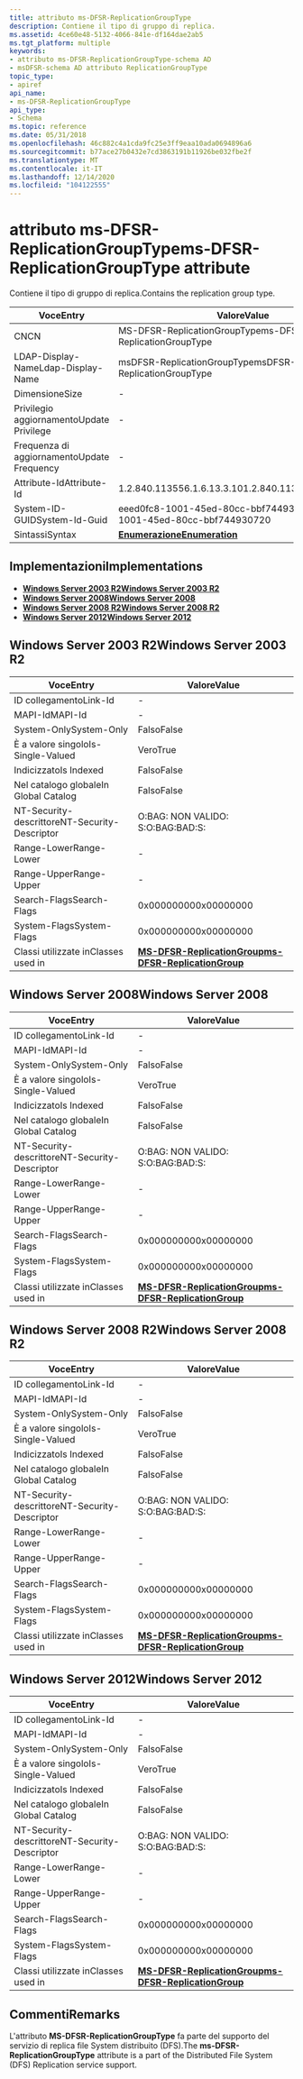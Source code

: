 ```yaml
---
title: attributo ms-DFSR-ReplicationGroupType
description: Contiene il tipo di gruppo di replica.
ms.assetid: 4ce60e48-5132-4066-841e-df164dae2ab5
ms.tgt_platform: multiple
keywords:
- attributo ms-DFSR-ReplicationGroupType-schema AD
- msDFSR-schema AD attributo ReplicationGroupType
topic_type:
- apiref
api_name:
- ms-DFSR-ReplicationGroupType
api_type:
- Schema
ms.topic: reference
ms.date: 05/31/2018
ms.openlocfilehash: 46c882c4a1cda9fc25e3ff9eaa10ada0694896a6
ms.sourcegitcommit: b77ace27b0432e7cd3863191b11926be032fbe2f
ms.translationtype: MT
ms.contentlocale: it-IT
ms.lasthandoff: 12/14/2020
ms.locfileid: "104122555"
---
```

# <a name="ms-dfsr-replicationgrouptype-attribute"></a><span data-ttu-id="54be2-105">attributo ms-DFSR-ReplicationGroupType</span><span class="sxs-lookup"><span data-stu-id="54be2-105">ms-DFSR-ReplicationGroupType attribute</span></span>

<span data-ttu-id="54be2-106">Contiene il tipo di gruppo di replica.</span><span class="sxs-lookup"><span data-stu-id="54be2-106">Contains the replication group type.</span></span>



| <span data-ttu-id="54be2-107">Voce</span><span class="sxs-lookup"><span data-stu-id="54be2-107">Entry</span></span> | <span data-ttu-id="54be2-108">Valore</span><span class="sxs-lookup"><span data-stu-id="54be2-108">Value</span></span> |
|-------------------|--------------------------------------|
| <span data-ttu-id="54be2-109">CN</span><span class="sxs-lookup"><span data-stu-id="54be2-109">CN</span></span>                | <span data-ttu-id="54be2-110">MS-DFSR-ReplicationGroupType</span><span class="sxs-lookup"><span data-stu-id="54be2-110">ms-DFSR-ReplicationGroupType</span></span>         |
| <span data-ttu-id="54be2-111">LDAP-Display-Name</span><span class="sxs-lookup"><span data-stu-id="54be2-111">Ldap-Display-Name</span></span> | <span data-ttu-id="54be2-112">msDFSR-ReplicationGroupType</span><span class="sxs-lookup"><span data-stu-id="54be2-112">msDFSR-ReplicationGroupType</span></span>          |
| <span data-ttu-id="54be2-113">Dimensione</span><span class="sxs-lookup"><span data-stu-id="54be2-113">Size</span></span>              | \-                                   |
| <span data-ttu-id="54be2-114">Privilegio aggiornamento</span><span class="sxs-lookup"><span data-stu-id="54be2-114">Update Privilege</span></span>  | \-                                   |
| <span data-ttu-id="54be2-115">Frequenza di aggiornamento</span><span class="sxs-lookup"><span data-stu-id="54be2-115">Update Frequency</span></span>  | \-                                   |
| <span data-ttu-id="54be2-116">Attribute-Id</span><span class="sxs-lookup"><span data-stu-id="54be2-116">Attribute-Id</span></span>      | <span data-ttu-id="54be2-117">1.2.840.113556.1.6.13.3.10</span><span class="sxs-lookup"><span data-stu-id="54be2-117">1.2.840.113556.1.6.13.3.10</span></span>           |
| <span data-ttu-id="54be2-118">System-ID-GUID</span><span class="sxs-lookup"><span data-stu-id="54be2-118">System-Id-Guid</span></span>    | <span data-ttu-id="54be2-119">eeed0fc8-1001-45ed-80cc-bbf744930720</span><span class="sxs-lookup"><span data-stu-id="54be2-119">eeed0fc8-1001-45ed-80cc-bbf744930720</span></span> |
| <span data-ttu-id="54be2-120">Sintassi</span><span class="sxs-lookup"><span data-stu-id="54be2-120">Syntax</span></span>            | [<span data-ttu-id="54be2-121">**Enumerazione**</span><span class="sxs-lookup"><span data-stu-id="54be2-121">**Enumeration**</span></span>](s-enumeration.md) |



## <a name="implementations"></a><span data-ttu-id="54be2-122">Implementazioni</span><span class="sxs-lookup"><span data-stu-id="54be2-122">Implementations</span></span>

-   [<span data-ttu-id="54be2-123">**Windows Server 2003 R2**</span><span class="sxs-lookup"><span data-stu-id="54be2-123">**Windows Server 2003 R2**</span></span>](#windows-server-2003-r2)
-   [<span data-ttu-id="54be2-124">**Windows Server 2008**</span><span class="sxs-lookup"><span data-stu-id="54be2-124">**Windows Server 2008**</span></span>](#windows-server-2008)
-   [<span data-ttu-id="54be2-125">**Windows Server 2008 R2**</span><span class="sxs-lookup"><span data-stu-id="54be2-125">**Windows Server 2008 R2**</span></span>](#windows-server-2008-r2)
-   [<span data-ttu-id="54be2-126">**Windows Server 2012**</span><span class="sxs-lookup"><span data-stu-id="54be2-126">**Windows Server 2012**</span></span>](#windows-server-2012)

## <a name="windows-server-2003-r2"></a><span data-ttu-id="54be2-127">Windows Server 2003 R2</span><span class="sxs-lookup"><span data-stu-id="54be2-127">Windows Server 2003 R2</span></span>



| <span data-ttu-id="54be2-128">Voce</span><span class="sxs-lookup"><span data-stu-id="54be2-128">Entry</span></span> | <span data-ttu-id="54be2-129">Valore</span><span class="sxs-lookup"><span data-stu-id="54be2-129">Value</span></span> |
|------------------------|--------------------------------------------------------------------------|
| <span data-ttu-id="54be2-130">ID collegamento</span><span class="sxs-lookup"><span data-stu-id="54be2-130">Link-Id</span></span>                | \-                                                                       |
| <span data-ttu-id="54be2-131">MAPI-Id</span><span class="sxs-lookup"><span data-stu-id="54be2-131">MAPI-Id</span></span>                | \-                                                                       |
| <span data-ttu-id="54be2-132">System-Only</span><span class="sxs-lookup"><span data-stu-id="54be2-132">System-Only</span></span>            | <span data-ttu-id="54be2-133">Falso</span><span class="sxs-lookup"><span data-stu-id="54be2-133">False</span></span>                                                                    |
| <span data-ttu-id="54be2-134">È a valore singolo</span><span class="sxs-lookup"><span data-stu-id="54be2-134">Is-Single-Valued</span></span>       | <span data-ttu-id="54be2-135">Vero</span><span class="sxs-lookup"><span data-stu-id="54be2-135">True</span></span>                                                                     |
| <span data-ttu-id="54be2-136">Indicizzato</span><span class="sxs-lookup"><span data-stu-id="54be2-136">Is Indexed</span></span>             | <span data-ttu-id="54be2-137">Falso</span><span class="sxs-lookup"><span data-stu-id="54be2-137">False</span></span>                                                                    |
| <span data-ttu-id="54be2-138">Nel catalogo globale</span><span class="sxs-lookup"><span data-stu-id="54be2-138">In Global Catalog</span></span>      | <span data-ttu-id="54be2-139">Falso</span><span class="sxs-lookup"><span data-stu-id="54be2-139">False</span></span>                                                                    |
| <span data-ttu-id="54be2-140">NT-Security-descrittore</span><span class="sxs-lookup"><span data-stu-id="54be2-140">NT-Security-Descriptor</span></span> | <span data-ttu-id="54be2-141">O:BAG: NON VALIDO: S:</span><span class="sxs-lookup"><span data-stu-id="54be2-141">O:BAG:BAD:S:</span></span>                                                             |
| <span data-ttu-id="54be2-142">Range-Lower</span><span class="sxs-lookup"><span data-stu-id="54be2-142">Range-Lower</span></span>            | \-                                                                       |
| <span data-ttu-id="54be2-143">Range-Upper</span><span class="sxs-lookup"><span data-stu-id="54be2-143">Range-Upper</span></span>            | \-                                                                       |
| <span data-ttu-id="54be2-144">Search-Flags</span><span class="sxs-lookup"><span data-stu-id="54be2-144">Search-Flags</span></span>           | <span data-ttu-id="54be2-145">0x00000000</span><span class="sxs-lookup"><span data-stu-id="54be2-145">0x00000000</span></span>                                                               |
| <span data-ttu-id="54be2-146">System-Flags</span><span class="sxs-lookup"><span data-stu-id="54be2-146">System-Flags</span></span>           | <span data-ttu-id="54be2-147">0x00000000</span><span class="sxs-lookup"><span data-stu-id="54be2-147">0x00000000</span></span>                                                               |
| <span data-ttu-id="54be2-148">Classi utilizzate in</span><span class="sxs-lookup"><span data-stu-id="54be2-148">Classes used in</span></span>        | [<span data-ttu-id="54be2-149">**MS-DFSR-ReplicationGroup**</span><span class="sxs-lookup"><span data-stu-id="54be2-149">**ms-DFSR-ReplicationGroup**</span></span>](c-msdfsr-replicationgroup.md)<br/> |



## <a name="windows-server-2008"></a><span data-ttu-id="54be2-150">Windows Server 2008</span><span class="sxs-lookup"><span data-stu-id="54be2-150">Windows Server 2008</span></span>



| <span data-ttu-id="54be2-151">Voce</span><span class="sxs-lookup"><span data-stu-id="54be2-151">Entry</span></span> | <span data-ttu-id="54be2-152">Valore</span><span class="sxs-lookup"><span data-stu-id="54be2-152">Value</span></span> |
|------------------------|--------------------------------------------------------------------------|
| <span data-ttu-id="54be2-153">ID collegamento</span><span class="sxs-lookup"><span data-stu-id="54be2-153">Link-Id</span></span>                | \-                                                                       |
| <span data-ttu-id="54be2-154">MAPI-Id</span><span class="sxs-lookup"><span data-stu-id="54be2-154">MAPI-Id</span></span>                | \-                                                                       |
| <span data-ttu-id="54be2-155">System-Only</span><span class="sxs-lookup"><span data-stu-id="54be2-155">System-Only</span></span>            | <span data-ttu-id="54be2-156">Falso</span><span class="sxs-lookup"><span data-stu-id="54be2-156">False</span></span>                                                                    |
| <span data-ttu-id="54be2-157">È a valore singolo</span><span class="sxs-lookup"><span data-stu-id="54be2-157">Is-Single-Valued</span></span>       | <span data-ttu-id="54be2-158">Vero</span><span class="sxs-lookup"><span data-stu-id="54be2-158">True</span></span>                                                                     |
| <span data-ttu-id="54be2-159">Indicizzato</span><span class="sxs-lookup"><span data-stu-id="54be2-159">Is Indexed</span></span>             | <span data-ttu-id="54be2-160">Falso</span><span class="sxs-lookup"><span data-stu-id="54be2-160">False</span></span>                                                                    |
| <span data-ttu-id="54be2-161">Nel catalogo globale</span><span class="sxs-lookup"><span data-stu-id="54be2-161">In Global Catalog</span></span>      | <span data-ttu-id="54be2-162">Falso</span><span class="sxs-lookup"><span data-stu-id="54be2-162">False</span></span>                                                                    |
| <span data-ttu-id="54be2-163">NT-Security-descrittore</span><span class="sxs-lookup"><span data-stu-id="54be2-163">NT-Security-Descriptor</span></span> | <span data-ttu-id="54be2-164">O:BAG: NON VALIDO: S:</span><span class="sxs-lookup"><span data-stu-id="54be2-164">O:BAG:BAD:S:</span></span>                                                             |
| <span data-ttu-id="54be2-165">Range-Lower</span><span class="sxs-lookup"><span data-stu-id="54be2-165">Range-Lower</span></span>            | \-                                                                       |
| <span data-ttu-id="54be2-166">Range-Upper</span><span class="sxs-lookup"><span data-stu-id="54be2-166">Range-Upper</span></span>            | \-                                                                       |
| <span data-ttu-id="54be2-167">Search-Flags</span><span class="sxs-lookup"><span data-stu-id="54be2-167">Search-Flags</span></span>           | <span data-ttu-id="54be2-168">0x00000000</span><span class="sxs-lookup"><span data-stu-id="54be2-168">0x00000000</span></span>                                                               |
| <span data-ttu-id="54be2-169">System-Flags</span><span class="sxs-lookup"><span data-stu-id="54be2-169">System-Flags</span></span>           | <span data-ttu-id="54be2-170">0x00000000</span><span class="sxs-lookup"><span data-stu-id="54be2-170">0x00000000</span></span>                                                               |
| <span data-ttu-id="54be2-171">Classi utilizzate in</span><span class="sxs-lookup"><span data-stu-id="54be2-171">Classes used in</span></span>        | [<span data-ttu-id="54be2-172">**MS-DFSR-ReplicationGroup**</span><span class="sxs-lookup"><span data-stu-id="54be2-172">**ms-DFSR-ReplicationGroup**</span></span>](c-msdfsr-replicationgroup.md)<br/> |



## <a name="windows-server-2008-r2"></a><span data-ttu-id="54be2-173">Windows Server 2008 R2</span><span class="sxs-lookup"><span data-stu-id="54be2-173">Windows Server 2008 R2</span></span>



| <span data-ttu-id="54be2-174">Voce</span><span class="sxs-lookup"><span data-stu-id="54be2-174">Entry</span></span> | <span data-ttu-id="54be2-175">Valore</span><span class="sxs-lookup"><span data-stu-id="54be2-175">Value</span></span> |
|------------------------|--------------------------------------------------------------------------|
| <span data-ttu-id="54be2-176">ID collegamento</span><span class="sxs-lookup"><span data-stu-id="54be2-176">Link-Id</span></span>                | \-                                                                       |
| <span data-ttu-id="54be2-177">MAPI-Id</span><span class="sxs-lookup"><span data-stu-id="54be2-177">MAPI-Id</span></span>                | \-                                                                       |
| <span data-ttu-id="54be2-178">System-Only</span><span class="sxs-lookup"><span data-stu-id="54be2-178">System-Only</span></span>            | <span data-ttu-id="54be2-179">Falso</span><span class="sxs-lookup"><span data-stu-id="54be2-179">False</span></span>                                                                    |
| <span data-ttu-id="54be2-180">È a valore singolo</span><span class="sxs-lookup"><span data-stu-id="54be2-180">Is-Single-Valued</span></span>       | <span data-ttu-id="54be2-181">Vero</span><span class="sxs-lookup"><span data-stu-id="54be2-181">True</span></span>                                                                     |
| <span data-ttu-id="54be2-182">Indicizzato</span><span class="sxs-lookup"><span data-stu-id="54be2-182">Is Indexed</span></span>             | <span data-ttu-id="54be2-183">Falso</span><span class="sxs-lookup"><span data-stu-id="54be2-183">False</span></span>                                                                    |
| <span data-ttu-id="54be2-184">Nel catalogo globale</span><span class="sxs-lookup"><span data-stu-id="54be2-184">In Global Catalog</span></span>      | <span data-ttu-id="54be2-185">Falso</span><span class="sxs-lookup"><span data-stu-id="54be2-185">False</span></span>                                                                    |
| <span data-ttu-id="54be2-186">NT-Security-descrittore</span><span class="sxs-lookup"><span data-stu-id="54be2-186">NT-Security-Descriptor</span></span> | <span data-ttu-id="54be2-187">O:BAG: NON VALIDO: S:</span><span class="sxs-lookup"><span data-stu-id="54be2-187">O:BAG:BAD:S:</span></span>                                                             |
| <span data-ttu-id="54be2-188">Range-Lower</span><span class="sxs-lookup"><span data-stu-id="54be2-188">Range-Lower</span></span>            | \-                                                                       |
| <span data-ttu-id="54be2-189">Range-Upper</span><span class="sxs-lookup"><span data-stu-id="54be2-189">Range-Upper</span></span>            | \-                                                                       |
| <span data-ttu-id="54be2-190">Search-Flags</span><span class="sxs-lookup"><span data-stu-id="54be2-190">Search-Flags</span></span>           | <span data-ttu-id="54be2-191">0x00000000</span><span class="sxs-lookup"><span data-stu-id="54be2-191">0x00000000</span></span>                                                               |
| <span data-ttu-id="54be2-192">System-Flags</span><span class="sxs-lookup"><span data-stu-id="54be2-192">System-Flags</span></span>           | <span data-ttu-id="54be2-193">0x00000000</span><span class="sxs-lookup"><span data-stu-id="54be2-193">0x00000000</span></span>                                                               |
| <span data-ttu-id="54be2-194">Classi utilizzate in</span><span class="sxs-lookup"><span data-stu-id="54be2-194">Classes used in</span></span>        | [<span data-ttu-id="54be2-195">**MS-DFSR-ReplicationGroup**</span><span class="sxs-lookup"><span data-stu-id="54be2-195">**ms-DFSR-ReplicationGroup**</span></span>](c-msdfsr-replicationgroup.md)<br/> |



## <a name="windows-server-2012"></a><span data-ttu-id="54be2-196">Windows Server 2012</span><span class="sxs-lookup"><span data-stu-id="54be2-196">Windows Server 2012</span></span>



| <span data-ttu-id="54be2-197">Voce</span><span class="sxs-lookup"><span data-stu-id="54be2-197">Entry</span></span> | <span data-ttu-id="54be2-198">Valore</span><span class="sxs-lookup"><span data-stu-id="54be2-198">Value</span></span> |
|------------------------|--------------------------------------------------------------------------|
| <span data-ttu-id="54be2-199">ID collegamento</span><span class="sxs-lookup"><span data-stu-id="54be2-199">Link-Id</span></span>                | \-                                                                       |
| <span data-ttu-id="54be2-200">MAPI-Id</span><span class="sxs-lookup"><span data-stu-id="54be2-200">MAPI-Id</span></span>                | \-                                                                       |
| <span data-ttu-id="54be2-201">System-Only</span><span class="sxs-lookup"><span data-stu-id="54be2-201">System-Only</span></span>            | <span data-ttu-id="54be2-202">Falso</span><span class="sxs-lookup"><span data-stu-id="54be2-202">False</span></span>                                                                    |
| <span data-ttu-id="54be2-203">È a valore singolo</span><span class="sxs-lookup"><span data-stu-id="54be2-203">Is-Single-Valued</span></span>       | <span data-ttu-id="54be2-204">Vero</span><span class="sxs-lookup"><span data-stu-id="54be2-204">True</span></span>                                                                     |
| <span data-ttu-id="54be2-205">Indicizzato</span><span class="sxs-lookup"><span data-stu-id="54be2-205">Is Indexed</span></span>             | <span data-ttu-id="54be2-206">Falso</span><span class="sxs-lookup"><span data-stu-id="54be2-206">False</span></span>                                                                    |
| <span data-ttu-id="54be2-207">Nel catalogo globale</span><span class="sxs-lookup"><span data-stu-id="54be2-207">In Global Catalog</span></span>      | <span data-ttu-id="54be2-208">Falso</span><span class="sxs-lookup"><span data-stu-id="54be2-208">False</span></span>                                                                    |
| <span data-ttu-id="54be2-209">NT-Security-descrittore</span><span class="sxs-lookup"><span data-stu-id="54be2-209">NT-Security-Descriptor</span></span> | <span data-ttu-id="54be2-210">O:BAG: NON VALIDO: S:</span><span class="sxs-lookup"><span data-stu-id="54be2-210">O:BAG:BAD:S:</span></span>                                                             |
| <span data-ttu-id="54be2-211">Range-Lower</span><span class="sxs-lookup"><span data-stu-id="54be2-211">Range-Lower</span></span>            | \-                                                                       |
| <span data-ttu-id="54be2-212">Range-Upper</span><span class="sxs-lookup"><span data-stu-id="54be2-212">Range-Upper</span></span>            | \-                                                                       |
| <span data-ttu-id="54be2-213">Search-Flags</span><span class="sxs-lookup"><span data-stu-id="54be2-213">Search-Flags</span></span>           | <span data-ttu-id="54be2-214">0x00000000</span><span class="sxs-lookup"><span data-stu-id="54be2-214">0x00000000</span></span>                                                               |
| <span data-ttu-id="54be2-215">System-Flags</span><span class="sxs-lookup"><span data-stu-id="54be2-215">System-Flags</span></span>           | <span data-ttu-id="54be2-216">0x00000000</span><span class="sxs-lookup"><span data-stu-id="54be2-216">0x00000000</span></span>                                                               |
| <span data-ttu-id="54be2-217">Classi utilizzate in</span><span class="sxs-lookup"><span data-stu-id="54be2-217">Classes used in</span></span>        | [<span data-ttu-id="54be2-218">**MS-DFSR-ReplicationGroup**</span><span class="sxs-lookup"><span data-stu-id="54be2-218">**ms-DFSR-ReplicationGroup**</span></span>](c-msdfsr-replicationgroup.md)<br/> |



## <a name="remarks"></a><span data-ttu-id="54be2-219">Commenti</span><span class="sxs-lookup"><span data-stu-id="54be2-219">Remarks</span></span>

<span data-ttu-id="54be2-220">L'attributo **MS-DFSR-ReplicationGroupType** fa parte del supporto del servizio di replica file System distribuito (DFS).</span><span class="sxs-lookup"><span data-stu-id="54be2-220">The **ms-DFSR-ReplicationGroupType** attribute is a part of the Distributed File System (DFS) Replication service support.</span></span>

 

 





